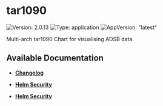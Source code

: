 # tar1090

![Version: 2.0.13](https://img.shields.io/badge/Version-2.0.13-informational?style=flat-square) ![Type: application](https://img.shields.io/badge/Type-application-informational?style=flat-square) ![AppVersion: "latest"](https://img.shields.io/badge/AppVersion-"latest"-informational?style=flat-square)

Multi-arch tar1090 Chart for visualising ADSB data.

## Available Documentation

- [**Changelog**](CHANGELOG)

- [**Helm Security**](container-security)

- [**Helm Security**](helm-security)

